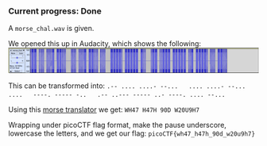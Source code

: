 ### Current progress: Done

A `morse_chal.wav` is given.

We opened this up in Audacity, which shows the following:
![morse_audacity](audacity_morse.jpg)

This can be transformed into: `.-- .... ....- --...   .... ....- --... ....   ----. ----- -..   .-- ..--- ----- ..- ----. .... --...`

Using this [morse translator](https://morsecode.world/international/translator.html) we get: `WH47 H47H 90D W20U9H7`

Wrapping under picoCTF flag format, make the pause underscore, lowercase the letters, and we get our flag: 
`picoCTF{wh47_h47h_90d_w20u9h7}`